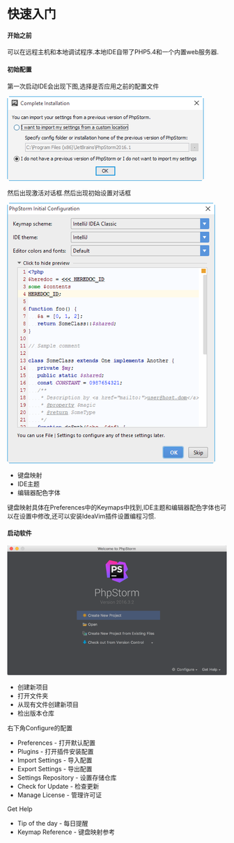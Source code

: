 # 快速入门

#### 开始之前

可以在远程主机和本地调试程序.本地IDE自带了PHP5.4和一个内置web服务器.

#### 初始配置

第一次启动IDE会出现下图,选择是否应用之前的配置文件

![](/assets/cspz_1.png)

然后出现激活对话框.然后出现初始设置对话框

![](/assets/cspz_2.png)

* 键盘映射
* IDE主题
* 编辑器配色字体

键盘映射具体在Preferences中的Keymaps中找到,IDE主题和编辑器配色字体也可以在设置中修改,还可以安装IdeaVim插件设置编程习惯.

#### 启动软件

![](/assets/qdrj_1.png)

* 创建新项目
* 打开文件夹
* 从现有文件创建新项目
* 检出版本仓库

右下角Configure的配置

* Preferences - 打开默认配置
* Plugins - 打开插件安装配置
* Import Settings - 导入配置
* Export Settings - 导出配置
* Settings Repository - 设置存储仓库
* Check for Update - 检查更新
* Manage License - 管理许可证

Get Help

* Tip of the day - 每日提醒
* Keymap Reference - 键盘映射参考 




